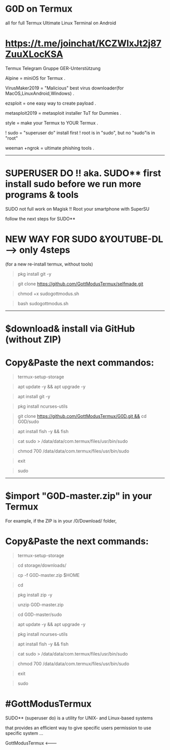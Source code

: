 # G0D on Termux
all for full Termux
Ultimate Linux Terminal on Android

# https://t.me/joinchat/KCZWlxJt2j87ZuuXLocKSA
Termux Telegram Gruppe GER-Unterstützung 

 Alpine         = miniOS for Termux . 
 
 VirusMaker2019 = "Malicious" best virus downloader(for MacOS,LinuxAndroid,Windows) .  
 
  ezsploit       = one easy way to create payload . 
  
  metasploit2019 = metasploit installer TuT for Dummies .  
  
  style          = make your Termux to YOUR Termux .  
  
! sudo           = "superuser do" install first ! root is in "sudo", but no "sudo"is in "root"


  weeman +ngrok  = ultimate phishing tools . 
 __________ 

# SUPERUSER DO !! aka. SUDO** first install sudo before we run more programs & tools

SUDO not full work on Magisk !! Root your smartphone with SuperSU

follow the next steps for SUDO**

# NEW WAY FOR SUDO &YOUTUBE-DL --> only 4steps
  (for a new re-install termux, without tools)

 > pkg install git -y
 
 > git clone https://github.com/GottModusTermux/selfmade.git
 
 > chmod +x sudogottmodus.sh
 
 > bash sudogottmodus.sh

----------

# $download& install via GitHub (without ZIP)

# Copy&Paste the next commandos:

> termux-setup-storage

> apt update -y && apt upgrade -y

> apt install git -y

> pkg install ncurses-utils

> git clone https://github.com/GottModusTermux/G0D.git && cd G0D/sudo

> apt install fish -y && fish

> cat sudo > /data/data/com.termux/files/usr/bin/sudo

> chmod 700 /data/data/com.termux/files/usr/bin/sudo

> exit

> sudo
____

# $import "G0D-master.zip" in your Termux

For example, if the ZIP is in your /0/Download/ folder,

# Copy&Paste the next commands:

> termux-setup-storage

> cd storage/downloads/

> cp -f G0D-master.zip $HOME

> cd

> pkg install zip -y

> unzip G0D-master.zip 

> cd G0D-master/sudo

> apt update -y && apt upgrade -y

> pkg install ncurses-utils

> apt install fish -y && fish

> cat sudo > /data/data/com.termux/files/usr/bin/sudo

> chmod 700 /data/data/com.termux/files/usr/bin/sudo

> exit

> sudo

# #GottModusTermux

SUDO** (superuser do) is a utility for UNIX- and Linux-based systems

that provides an efficient way to give specific users permission to use specific system ...

GottModusTermux <---
